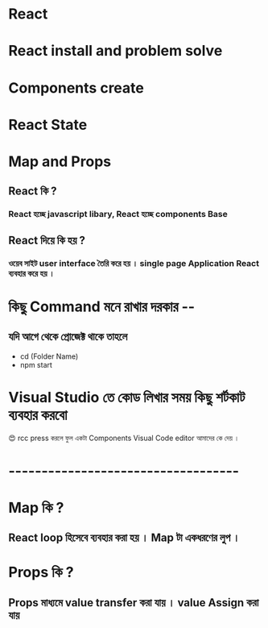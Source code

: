 # React
# React install and problem solve
# Components create
# React State
# Map and Props
## React কি ?
### React হচ্ছে javascript libary, React হচ্ছে components Base
## React দিয়ে কি হয় ?
### ওয়েব সাইট user interface তৈরি করে হয় । single page Application React ব্যবহার করে হয় । 
# কিছু Command মনে রাখার দরকার --
## যদি আগে থেকে প্রোজেক্ট থাকে তাহলে 
* cd (Folder Name)
* npm start

# Visual Studio তে কোড লিখার সময় কিছু শর্টকাট ব্যবহার করবো
😍 rcc press করলে ফুল একটা Components Visual Code editor আমাদের কে দেয় ।


# -----------------------------------
# Map কি ?
## React loop হিসেবে ব্যবহার করা হয় । Map টা একধরণের লুপ ।
# Props কি ?
## Props মাধ্যমে value transfer করা যায় । value Assign করা যায়
 
